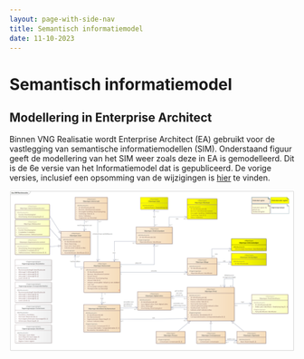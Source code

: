 ```yaml
---
layout: page-with-side-nav
title: Semantisch informatiemodel
date: 11-10-2023
---
```


# Semantisch informatiemodel

## Modellering in Enterprise Architect
Binnen VNG Realisatie wordt Enterprise Architect (EA) gebruikt voor de vastlegging van semantische informatiemodellen (SIM). Onderstaand figuur geeft de modellering van het SIM weer zoals deze in EA is gemodelleerd.
Dit is de 6e versie van het Informatiemodel dat is gepubliceerd. De vorige versies, inclusief een opsomming van de wijzigingen is [hier](./semantisch_model_oud.md) te vinden.

<img src="assets/SIM_Klantinteracties_v006.png" alt="SIM in Enterprise Architect" width="1000"/>


